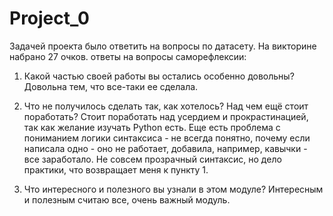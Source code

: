 # Project_0
 Задачей проекта было ответить на вопросы по датасету.
 На викторине набрано 27 очков.
 ответы на вопросы саморефлексии:

1. Какой частью своей работы вы остались особенно довольны?
Довольна тем, что все-таки ее сделала.

2. Что не получилось сделать так, как хотелось? Над чем ещё стоит поработать?
Стоит поработать над усердием и прокрастинацией, так как желание изучать Python есть.
Еще есть проблема с пониманием логики синтаксиса - не всегда понятно, почему если написала одно - оно не работает, добавила, например, кавычки - все заработало. 
Не совсем прозрачный синтаксис, но дело практики, что возвращает меня к пункту 1. 

3. Что интересного и полезного вы узнали в этом модуле?
Интересным и полезным считаю все, очень важный модуль. 
